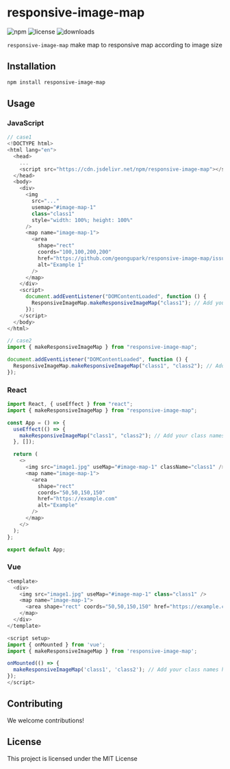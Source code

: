 # responsive-image-map

![npm](https://img.shields.io/npm/v/responsive-image-map)
![license](https://img.shields.io/npm/l/responsive-image-map)
![downloads](https://img.shields.io/npm/dt/responsive-image-map)

`responsive-image-map` make map to responsive map according to image size

## Installation

```bash
npm install responsive-image-map
```

## Usage

### JavaScript

```javascript
// case1
<!DOCTYPE html>
<html lang="en">
  <head>
    ...
    <script src="https://cdn.jsdelivr.net/npm/responsive-image-map"></script>
  </head>
  <body>
    <div>
      <img
        src="..."
        usemap="#image-map-1"
        class="class1"
        style="width: 100%; height: 100%"
      />
      <map name="image-map-1">
        <area
          shape="rect"
          coords="100,100,200,200"
          href="https://github.com/geongupark/responsive-image-map/issues/new"
          alt="Example 1"
        />
      </map>
    </div>
    <script>
      document.addEventListener("DOMContentLoaded", function () {
        ResponsiveImageMap.makeResponsiveImageMap("class1"); // Add your class names here
      });
    </script>
  </body>
</html>

// case2
import { makeResponsiveImageMap } from "responsive-image-map";

document.addEventListener("DOMContentLoaded", function () {
  ResponsiveImageMap.makeResponsiveImageMap("class1", "class2"); // Add your class names here
});
```

### React

```javascript
import React, { useEffect } from "react";
import { makeResponsiveImageMap } from "responsive-image-map";

const App = () => {
  useEffect(() => {
    makeResponsiveImageMap("class1", "class2"); // Add your class names here
  }, []);

  return (
    <>
      <img src="image1.jpg" useMap="#image-map-1" className="class1" />
      <map name="image-map-1">
        <area
          shape="rect"
          coords="50,50,150,150"
          href="https://example.com"
          alt="Example"
        />
      </map>
    </>
  );
};

export default App;
```

### Vue

```javascript
<template>
  <div>
    <img src="image1.jpg" useMap="#image-map-1" class="class1" />
    <map name="image-map-1">
      <area shape="rect" coords="50,50,150,150" href="https://example.com" alt="Example" />
    </map>
  </div>
</template>

<script setup>
import { onMounted } from 'vue';
import { makeResponsiveImageMap } from 'responsive-image-map';

onMounted(() => {
  makeResponsiveImageMap('class1', 'class2'); // Add your class names here
});
</script>
```

## Contributing

We welcome contributions!

## License

This project is licensed under the MIT License
